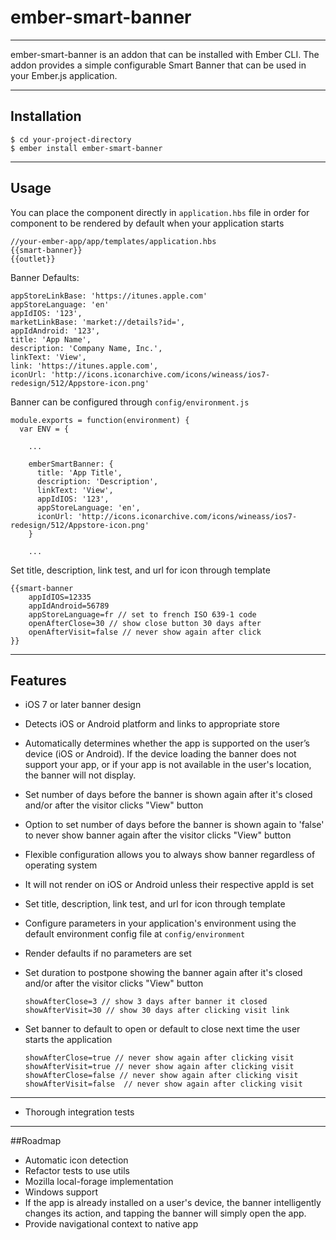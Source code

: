 # ember-smart-banner
----
ember-smart-banner is an addon that can be installed with Ember CLI.  The addon provides a simple configurable Smart Banner that can be used in your Ember.js application.

----
## Installation
    $ cd your-project-directory
    $ ember install ember-smart-banner

----
## Usage
You can place the component directly in ```application.hbs``` file in order for component to be rendered by default when your application starts

    //your-ember-app/app/templates/application.hbs
    {{smart-banner}}
    {{outlet}}

Banner Defaults:

    appStoreLinkBase: 'https://itunes.apple.com'
    appStoreLanguage: 'en'
    appIdIOS: '123',
    marketLinkBase: 'market://details?id=',
    appIdAndroid: '123',
    title: 'App Name',
    description: 'Company Name, Inc.',
    linkText: 'View',
    link: 'https://itunes.apple.com',
    iconUrl: 'http://icons.iconarchive.com/icons/wineass/ios7-redesign/512/Appstore-icon.png'

Banner can be configured through ```config/environment.js```

    module.exports = function(environment) {
      var ENV = {

        ...

        emberSmartBanner: {
          title: 'App Title',
          description: 'Description',
          linkText: 'View',
          appIdIOS: '123',
          appStoreLanguage: 'en',
          iconUrl: 'http://icons.iconarchive.com/icons/wineass/ios7-redesign/512/Appstore-icon.png'
        }

        ...

Set title, description, link test, and url for icon through template

    {{smart-banner
        appIdIOS=12335
        appIdAndroid=56789
        appStoreLanguage=fr // set to french ISO 639-1 code
        openAfterClose=30 // show close button 30 days after
        openAfterVisit=false // never show again after click
    }}
----
## Features
* iOS 7 or later banner design
* Detects iOS or Android platform and links to appropriate store
* Automatically determines whether the app is supported on the user’s device (iOS or Android). If the device loading the banner does not support your app, or if your app is not available in the user's location, the banner will not display.
* Set number of days before the banner is shown again after it's closed and/or after the visitor clicks "View" button
* Option to set number of days before the banner is shown again to 'false' to never show banner again after the visitor clicks "View" button
* Flexible configuration allows you to always show banner regardless of operating system
* It will not render on iOS or Android unless their respective appId is set
* Set title, description, link test, and url for icon through template
* Configure parameters in your application's environment using the default environment config file at ```config/environment```
* Render defaults if no parameters are set
* Set duration to postpone showing the banner again after it's closed and/or after the visitor clicks "View" button

    ```showAfterClose=3 // show 3 days after banner it closed```
    ```showAfterVisit=30 // show 30 days after clicking visit link```

* Set banner to default to open or default to close next time the user starts the application

    ```showAfterClose=true // never show again after clicking visit```
    ```showAfterVisit=true // never show again after clicking visit```
    ```showAfterClose=false // never show again after clicking visit```
    ```showAfterVisit=false  // never show again after clicking visit```

----

* Thorough integration tests

----
##Roadmap
* Automatic icon detection
* Refactor tests to use utils
* Mozilla local-forage implementation
* Windows support
* If the app is already installed on a user's device, the banner intelligently changes its action, and tapping the banner will simply open the app.
* Provide navigational context to native app
